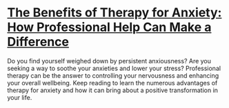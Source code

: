 
# [The Benefits of Therapy for Anxiety: How Professional Help Can Make a Difference](https://www.mindhaste.com/t/anxiety/the-benefits-of-therapy-for-anxiety-how-professional-help-can-make-a-difference-521)

Do you find yourself weighed down by persistent anxiousness? Are you seeking a way to soothe your anxieties and lower your stress? Professional therapy can be the answer to controlling your nervousness and enhancing your overall wellbeing. Keep reading to learn the numerous advantages of therapy for anxiety and how it can bring about a positive transformation in your life.
    